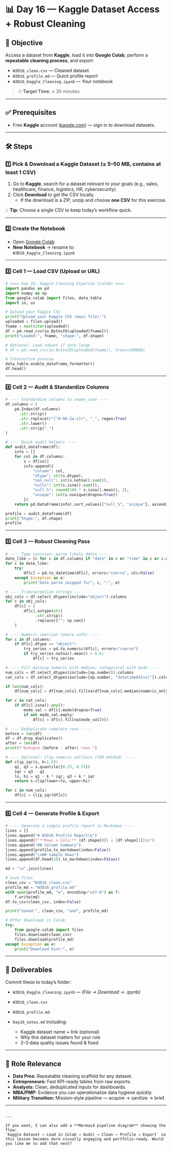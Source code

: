 # 📊 Day 16 — Kaggle Dataset Access + Robust Cleaning

## 📌 Objective
Access a dataset from **Kaggle**, load it into **Google Colab**, perform a **repeatable cleaning process**, and export:

- `W3D16_clean.csv` — Cleaned dataset
- `W3D16_profile.md` — Quick profile report
- `W3D16_Kaggle_Cleaning.ipynb` — Your notebook

> ⏱ **Target Time:** ≤ 30 minutes

---

## ✅ Prerequisites
- Free **Kaggle** account ([kaggle.com](https://www.kaggle.com)) — sign in to download datasets.

---

## 🛠 Steps

### 1️⃣ Pick & Download a Kaggle Dataset (≤ 5–50 MB, contains at least 1 CSV)
1. Go to **Kaggle**, search for a dataset relevant to your goals (e.g., sales, healthcare, finance, logistics, HR, cybersecurity).
2. Click **Download** to get the CSV locally.
   - If the download is a ZIP, unzip and choose **one CSV** for this exercise.

💡 **Tip:** Choose a single CSV to keep today’s workflow quick.

---

### 2️⃣ Create the Notebook
- Open [Google Colab](https://colab.research.google.com)
- **New Notebook** → rename to:  
  `W3D16_Kaggle_Cleaning.ipynb`

---

### 3️⃣ Cell 1 — Load CSV (Upload or URL)
```python
# ==== Day 16: Kaggle Cleaning Pipeline (Colab) ====
import pandas as pd
import numpy as np
from google.colab import files, data_table
import io, os

# Upload your Kaggle CSV
print("Upload your Kaggle CSV (main file):")
uploaded = files.upload()
fname = next(iter(uploaded))
df = pd.read_csv(io.BytesIO(uploaded[fname]))
print("Loaded:", fname, "shape:", df.shape)

# Optional: Load subset if very large
# df = pd.read_csv(io.BytesIO(uploaded[fname]), nrows=100000)

# Interactive preview
data_table.enable_dataframe_formatter()
df.head()
````

---

### 4️⃣ Cell 2 — Audit & Standardize Columns

```python
# ---- Standardize columns to snake_case ----
df.columns = (
    pd.Index(df.columns)
      .str.strip()
      .str.replace(r"[^0-9A-Za-z]+", "_", regex=True)
      .str.lower()
      .str.strip("_")
)

# ---- Quick audit helpers ----
def audit_dataframe(df):
    info = []
    for col in df.columns:
        s = df[col]
        info.append({
            "column": col,
            "dtype": str(s.dtype),
            "non_null": int(s.notna().sum()),
            "nulls": int(s.isna().sum()),
            "null_%": round(100 * s.isna().mean(), 2),
            "unique": int(s.nunique(dropna=True))
        })
    return pd.DataFrame(info).sort_values(["null_%", "unique"], ascending=[False, True])

profile = audit_dataframe(df)
print("Shape:", df.shape)
profile
```

---

### 5️⃣ Cell 3 — Robust Cleaning Pass

```python
# ---- Type coercion: parse likely dates ----
date_like = [c for c in df.columns if "date" in c or "time" in c or c.endswith(("_dt", "_at"))]
for c in date_like:
    try:
        df[c] = pd.to_datetime(df[c], errors="coerce", utc=False)
    except Exception as e:
        print("Date parse skipped for", c, ":", e)

# ---- Trim/normalize strings ----
obj_cols = df.select_dtypes(include="object").columns
for c in obj_cols:
    df[c] = (
        df[c].astype(str)
             .str.strip()
             .replace({"": np.nan})
    )

# ---- Numeric coercion (where safe) ----
for c in df.columns:
    if df[c].dtype == "object":
        try_series = pd.to_numeric(df[c], errors="coerce")
        if try_series.notna().mean() > 0.6:
            df[c] = try_series

# ---- Fill missing numeric with median; categorical with mode ----
num_cols = df.select_dtypes(include=[np.number]).columns
cat_cols = df.select_dtypes(exclude=[np.number, "datetime64[ns]"]).columns

if len(num_cols):
    df[num_cols] = df[num_cols].fillna(df[num_cols].median(numeric_only=True))

for c in cat_cols:
    if df[c].isna().any():
        mode_val = df[c].mode(dropna=True)
        if not mode_val.empty:
            df[c] = df[c].fillna(mode_val[0])

# ---- Deduplicate complete rows ----
before = len(df)
df = df.drop_duplicates()
after = len(df)
print(f"Deduped {before - after} rows.")

# ---- Optional: Clip numeric outliers (IQR method) ----
def clip_iqr(s, k=1.5):
    q1, q3 = s.quantile([0.25, 0.75])
    iqr = q3 - q1
    lo, hi = q1 - k * iqr, q3 + k * iqr
    return s.clip(lower=lo, upper=hi)

for c in num_cols:
    df[c] = clip_iqr(df[c])
```

---

### 6️⃣ Cell 4 — Generate Profile & Export

```python
# ---- Generate a simple profile report in Markdown ----
lines = []
lines.append("# W3D16 Profile Report\n")
lines.append(f"**Rows x Cols:** {df.shape[0]} x {df.shape[1]}\n")
lines.append("## Column Summary")
lines.append(profile.to_markdown(index=False))
lines.append("\n## Sample Rows")
lines.append(df.head(10).to_markdown(index=False))

md = "\n".join(lines)

# Save files
clean_csv = "W3D16_clean.csv"
profile_md = "W3D16_profile.md"
with open(profile_md, "w", encoding="utf-8") as f:
    f.write(md)
df.to_csv(clean_csv, index=False)

print("Saved:", clean_csv, "and", profile_md)

# Offer downloads in Colab
try:
    from google.colab import files
    files.download(clean_csv)
    files.download(profile_md)
except Exception as e:
    print("Download hint:", e)
```

---

## 📂 Deliverables

Commit these to today’s folder:

* `W3D16_Kaggle_Cleaning.ipynb` — *(File → Download → .ipynb)*
* `W3D16_clean.csv`
* `W3D16_profile.md`
* `Day16_notes.md` including:

  * Kaggle dataset name + link (optional)
  * Why this dataset matters for your role
  * 2–3 data quality issues found & fixed

---

## 🎯 Role Relevance

* **Data Pros:** Repeatable cleaning scaffold for any dataset.
* **Entrepreneurs:** Fast KPI-ready tables from raw exports.
* **Analysts:** Clean, deduplicated inputs for dashboards.
* **MBA/PMP:** Evidence you can operationalize data hygiene quickly.
* **Military Transition:** Mission-style pipeline — acquire → sanitize → brief.

---

```

---

If you want, I can also add a **Mermaid pipeline diagram** showing the flow:  
`Kaggle Dataset → Load in Colab → Audit → Clean → Profile → Export` so this lesson becomes more visually engaging and portfolio-ready. Would you like me to add that next?
```

